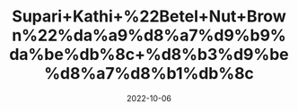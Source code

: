 ---
title: 'Supari+Kathi+%22Betel+Nut+Brown%22%da%a9%d8%a7%d9%b9%da%be%db%8c+%d8%b3%d9%be%d8%a7%d8%b1%db%8c'
date: '2022-10-06' 
metatag: '' 
inventory: '0' 
draft: false 
# meta description 
shortDescripton: 'By+chewing+on+betel+nut%2c+you+can+cure+indigestion.+Betel+nut+offers+a+lot+of+health+benefits+in+constipation+and+diarrhea+problems.'
description: 'Herb'
longdescription: ''
featured: True
# product Price
price: '40.0'
# Product Short Description
shortDescription: 'By+chewing+on+betel+nut%2c+you+can+cure+indigestion.+Betel+nut+offers+a+lot+of+health+benefits+in+constipation+and+diarrhea+problems.'
productID: 'C6243ECA-972C-ED11-9968-005056B3A416'
type: 'products'
category: 'Herb' 
thumnailproduct: 'https://eraconnect.blob.core.windows.net/product-images/aminsaddiquidawakhana/C6243ECA-972C-ED11-9968-005056B3A416.webp' 
images:
  - image: 'https://eraconnect.blob.core.windows.net/product-images/aminsaddiquidawakhana/C6243ECA-972C-ED11-9968-005056B3A416.webp'  
Variants:
---